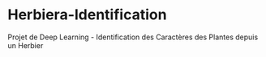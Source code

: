 # Herbiera-Identification
Projet de Deep Learning - Identification des Caractères des Plantes depuis un Herbier
